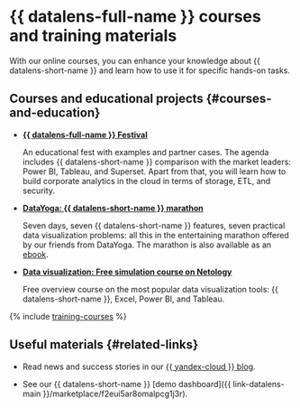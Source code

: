 # {{ datalens-full-name }} courses and training materials

With our online courses, you can enhance your knowledge about {{ datalens-short-name }} and learn how to use it for specific hands-on tasks.

## Courses and educational projects {#courses-and-education}


* [**{{ datalens-full-name }} Festival**](https://cloud.yandex.com/en-ru/datalens-festival)

   An educational fest with examples and partner cases. The agenda includes {{ datalens-short-name }} comparison with the market leaders: Power BI, Tableau, and Superset. Apart from that, you will learn how to build corporate analytics in the cloud in terms of storage, ETL, and security.

* [**DataYoga: {{ datalens-short-name }} marathon**](https://datayoga.ru/datalens)

   Seven days, seven {{ datalens-short-name }} features, seven practical data visualization problems: all this in the entertaining marathon offered by our friends from DataYoga. The marathon is also available as an [ebook](https://datayoga.ru/datalensbook).

* [**Data visualization: Free simulation course on Netology**](https://netology.ru/programs/analyst-bifree#/)

   Free overview course on the most popular data visualization tools: {{ datalens-short-name }}, Excel, Power BI, and Tableau.


{% include [training-courses](../_includes/training/training-courses.md) %}

## Useful materials {#related-links}



* Read news and success stories in our [{{ yandex-cloud }} blog](https://cloud.yandex.com/blog?services=23).

* See our {{ datalens-short-name }} [demo dashboard]({{ link-datalens-main }}/marketplace/f2eui5ar8omalpcg1j3r).

